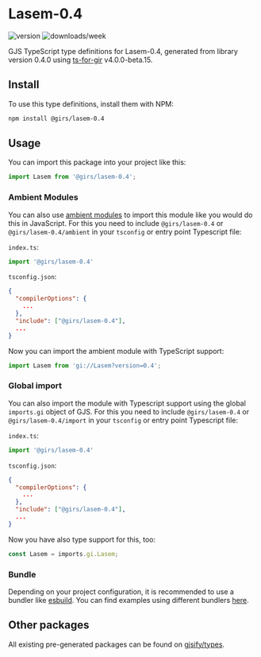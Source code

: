 
# Lasem-0.4

![version](https://img.shields.io/npm/v/@girs/lasem-0.4)
![downloads/week](https://img.shields.io/npm/dw/@girs/lasem-0.4)


GJS TypeScript type definitions for Lasem-0.4, generated from library version 0.4.0 using [ts-for-gir](https://github.com/gjsify/ts-for-gir) v4.0.0-beta.15.


## Install

To use this type definitions, install them with NPM:
```bash
npm install @girs/lasem-0.4
```

## Usage

You can import this package into your project like this:
```ts
import Lasem from '@girs/lasem-0.4';
```

### Ambient Modules

You can also use [ambient modules](https://github.com/gjsify/ts-for-gir/tree/main/packages/cli#ambient-modules) to import this module like you would do this in JavaScript.
For this you need to include `@girs/lasem-0.4` or `@girs/lasem-0.4/ambient` in your `tsconfig` or entry point Typescript file:

`index.ts`:
```ts
import '@girs/lasem-0.4'
```

`tsconfig.json`:
```json
{
  "compilerOptions": {
    ...
  },
  "include": ["@girs/lasem-0.4"],
  ...
}
```

Now you can import the ambient module with TypeScript support: 

```ts
import Lasem from 'gi://Lasem?version=0.4';
```

### Global import

You can also import the module with Typescript support using the global `imports.gi` object of GJS.
For this you need to include `@girs/lasem-0.4` or `@girs/lasem-0.4/import` in your `tsconfig` or entry point Typescript file:

`index.ts`:
```ts
import '@girs/lasem-0.4'
```

`tsconfig.json`:
```json
{
  "compilerOptions": {
    ...
  },
  "include": ["@girs/lasem-0.4"],
  ...
}
```

Now you have also type support for this, too:

```ts
const Lasem = imports.gi.Lasem;
```

### Bundle

Depending on your project configuration, it is recommended to use a bundler like [esbuild](https://esbuild.github.io/). You can find examples using different bundlers [here](https://github.com/gjsify/ts-for-gir/tree/main/examples).

## Other packages

All existing pre-generated packages can be found on [gjsify/types](https://github.com/gjsify/types).

